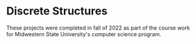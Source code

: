 # Discrete Structures
These projects were completed in fall of 2022 as part of the course work for Midwestern State University's computer science program.

